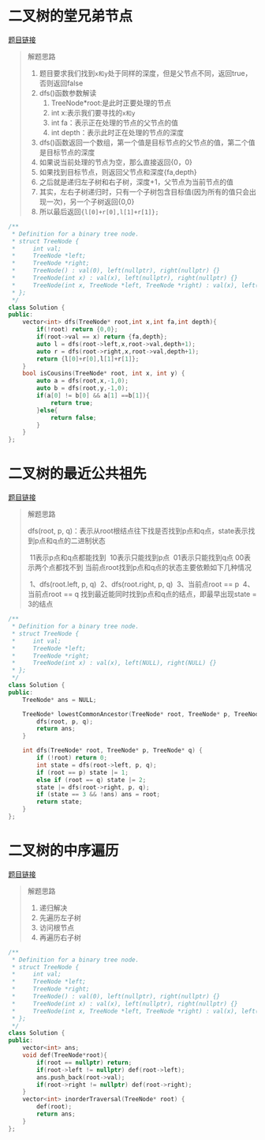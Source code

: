 # 二叉树的堂兄弟节点

[题目链接](https://leetcode.cn/problems/cousins-in-binary-tree/)

> 解题思路
>
> 1. 题目要求我们找到`x和y`处于同样的深度，但是父节点不同，返回true，否则返回false
> 2. dfs()函数参数解读
>    1. TreeNode*root:是此时正要处理的节点
>    2. int x:表示我们要寻找的`x和y`
>    3. int fa：表示正在处理的节点的父节点的值
>    4. int depth：表示此时正在处理的节点的深度
> 3. dfs()函数返回一个数组，第一个值是目标节点的父节点的值，第二个值是目标节点的深度
> 4. 如果说当前处理的节点为空，那么直接返回{0，0}
> 5. 如果找到目标节点，则返回父节点和深度{fa,depth}
> 6. 之后就是递归左子树和右子树，深度+1，父节点为当前节点的值
> 7. 其实，左右子树递归时，只有一个子树包含目标值(因为所有的值只会出现一次)，另一个子树返回{0,0}
> 8. 所以最后返回`{l[0]+r[0],l[1]+r[1]};`

```c++
/**
 * Definition for a binary tree node.
 * struct TreeNode {
 *     int val;
 *     TreeNode *left;
 *     TreeNode *right;
 *     TreeNode() : val(0), left(nullptr), right(nullptr) {}
 *     TreeNode(int x) : val(x), left(nullptr), right(nullptr) {}
 *     TreeNode(int x, TreeNode *left, TreeNode *right) : val(x), left(left), right(right) {}
 * };
 */
class Solution {
public:
    vector<int> dfs(TreeNode* root,int x,int fa,int depth){
        if(!root) return {0,0};
        if(root->val == x) return {fa,depth};
        auto l = dfs(root->left,x,root->val,depth+1);
        auto r = dfs(root->right,x,root->val,depth+1);
        return {l[0]+r[0],l[1]+r[1]};
    }
    bool isCousins(TreeNode* root, int x, int y) {
        auto a = dfs(root,x,-1,0);
        auto b = dfs(root,y,-1,0);
        if(a[0] != b[0] && a[1] ==b[1]){
            return true;
        }else{
            return false;
        }
    }
};
```

# 二叉树的最近公共祖先

[题目链接](https://leetcode.cn/problems/lowest-common-ancestor-of-a-binary-tree/)

> 解题思路
>
> dfs(root, p, q)：表示从root根结点往下找是否找到p点和q点，state表示找到p点和q点的二进制状态
>
> ​	11表示p点和q点都能找到
> ​	10表示只能找到p点
> ​	01表示只能找到q点
> ​	00表示两个点都找不到
> 当前点root找到p点和q点的状态主要依赖如下几种情况
>
> ​	1、dfs(root.left, p, q)
> ​	2、dfs(root.right, p, q)
> ​	3、当前点root == p
> ​	4、当前点root == q
> 找到最近能同时找到p点和q点的结点，即最早出现state = 3的结点

```c++
/**
 * Definition for a binary tree node.
 * struct TreeNode {
 *     int val;
 *     TreeNode *left;
 *     TreeNode *right;
 *     TreeNode(int x) : val(x), left(NULL), right(NULL) {}
 * };
 */
class Solution {
public:
    TreeNode* ans = NULL;

    TreeNode* lowestCommonAncestor(TreeNode* root, TreeNode* p, TreeNode* q) {
        dfs(root, p, q);
        return ans;
    }

    int dfs(TreeNode* root, TreeNode* p, TreeNode* q) {
        if (!root) return 0;
        int state = dfs(root->left, p, q);
        if (root == p) state |= 1;
        else if (root == q) state |= 2;
        state |= dfs(root->right, p, q);
        if (state == 3 && !ans) ans = root;
        return state;
    }
};
```

# 二叉树的中序遍历

[题目链接](https://leetcode.cn/problems/binary-tree-inorder-traversal/description/)

> 解题思路
>
> 1. 递归解决
> 2. 先遍历左子树
> 3. 访问根节点
> 4. 再遍历右子树

```c++
/**
 * Definition for a binary tree node.
 * struct TreeNode {
 *     int val;
 *     TreeNode *left;
 *     TreeNode *right;
 *     TreeNode() : val(0), left(nullptr), right(nullptr) {}
 *     TreeNode(int x) : val(x), left(nullptr), right(nullptr) {}
 *     TreeNode(int x, TreeNode *left, TreeNode *right) : val(x), left(left), right(right) {}
 * };
 */
class Solution {
public:
    vector<int> ans;
    void def(TreeNode*root){
        if(root == nullptr) return;
        if(root->left != nullptr) def(root->left);
        ans.push_back(root->val);
        if(root->right != nullptr) def(root->right);
    }
    vector<int> inorderTraversal(TreeNode* root) {
        def(root);
        return ans;
    }
};
```

